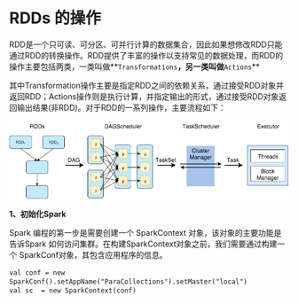 # RDDs 的操作

RDD是一个只可读、可分区、可并行计算的数据集合，因此如果想修改RDD只能通过RDD的转换操作。RDD提供了丰富的操作以支持常见的数据处理，而RDD的操作主要包括两类，一类叫做**`Transformations`**，另一类叫做**`Actions`** 

其中Transformation操作主要是指定RDD之间的依赖关系，通过接受RDD对象并返回RDD；Actions操作则是执行计算，并指定输出的形式，通过接受RDD对象返回输出结果\(非RDD\)。对于RDD的一系列操作，主要流程如下：

![Spark RDD &#x7684;&#x6267;&#x884C;&#x8FC7;&#x7A0B;](../.gitbook/assets/image%20%2828%29.png)

**1、初始化Spark**

 Spark 编程的第一步是需要创建一个 SparkContext 对象，该对象的主要功能是告诉Spark 如何访问集群。在构建SparkContext对象之前，我们需要通过构建一个 SparkConf对象，其包含应用程序的信息。

```text
val conf = new SparkConf().setAppName("ParaCollections").setMaster("local")
val sc  = new SparkContext(conf)
```





































